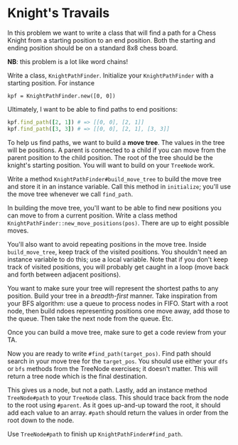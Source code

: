 # Knight's Travails

In this problem we want to write a class that will find a path for a
Chess Knight from a starting position to an end position.  Both the
starting and ending position should be on a standard 8x8 chess board.

**NB**: this problem is a lot like word chains!

Write a class, `KnightPathFinder`. Initialize your `KnightPathFinder`
with a starting position. For instance

    kpf = KnightPathFinder.new([0, 0])

Ultimately, I want to be able to find paths to end positions:

```ruby
kpf.find_path([2, 1]) # => [[0, 0], [2, 1]]
kpf.find_path([3, 3]) # => [[0, 0], [2, 1], [3, 3]]
```

To help us find paths, we want to build a **move tree**. The values in
the tree will be positions. A parent is connected to a child if you
can move from the parent position to the child position. The root of
the tree should be the knight's starting position. You will want to
build on your `TreeNode` work.

Write a method `KnightPathFinder#build_move_tree` to build the move
tree and store it in an instance variable. Call this method in
`initialize`; you'll use the move tree whenever we call `find_path`.

In building the move tree, you'll want to be able to find new
positions you can move to from a current position. Write a class
method `KnightPathFinder::new_move_positions(pos)`. There are up to
eight possible moves.

You'll also want to avoid repeating positions in the move tree. Inside
`build_move_tree`, keep track of the visited positions. You shouldn't
need an instance variable to do this; use a local variable. Note that
if you don't keep track of visited positions, you will probably get
caught in a loop (move back and forth between adjacent positions).

You want to make sure your tree will represent the shortest paths to
any position. Build your tree in a *breadth-first* manner. Take
inspiration from your BFS algorithm: use a queue to process nodes in
FIFO. Start with a root node, then build ndoes representing positions
one move away, add those to the queue. Then take the next node from
the queue. Etc.

Once you can build a move tree, make sure to get a code review from
your TA.

Now you are ready to write `#find_path(target_pos)`. Find path should
search in your move tree for the `target_pos`. You should use either
your `dfs` or `bfs` methods from the TreeNode exercises; it doesn't
matter. This will return a tree node which is the final destination.

This gives us a node, but not a path. Lastly, add an instance method
`TreeNode#path` to your `TreeNode` class. This should trace back from
the node to the root using `#parent`. As it goes up-and-up toward the
root, it should add each value to an array. `#path` should return the
values in order from the root down to the node.

Use `TreeNode#path` to finish up `KnightPathFinder#find_path`.
